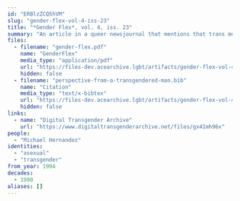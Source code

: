 ```yaml
---
id: "ERBlzZCQ5hVM"
slug: "gender-flex-vol-4-iss-23"
title: "*Gender Flex*, vol. 4, iss. 23"
summary: "An article in a queer newsjournal that mentions that trans men can be of any orientation, including asexual"
files:
  - filename: "gender-flex.pdf"
    name: "GenderFlex"
    media_type: "application/pdf"
    url: "https://files-dev.acearchive.lgbt/artifacts/gender-flex-vol-4-iss-23/gender-flex.pdf"
    hidden: false
  - filename: "perspective-from-a-transgendered-man.bib"
    name: "Citation"
    media_type: "text/x-bibtex"
    url: "https://files-dev.acearchive.lgbt/artifacts/gender-flex-vol-4-iss-23/perspective-from-a-transgendered-man.bib"
    hidden: false
links:
  - name: "Digital Transgender Archive"
    url: "https://www.digitaltransgenderarchive.net/files/gx41mh96x"
people:
  - "Michael Hernandez"
identities:
  - "asexual"
  - "transgender"
from_year: 1994
decades:
  - 1990
aliases: []
---
```

